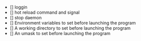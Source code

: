 - [] loggin
- [] hot reload command and signal
- [] stop daemon
- [] Environment variables to set before launching the program
- [] A working directory to set before launching the program
- [] An umask to set before launching the program

